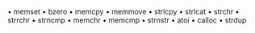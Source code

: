 • memset
• bzero
• memcpy
• memmove
• strlcpy
• strlcat
• strchr
• strrchr
• strncmp
• memchr
• memcmp
• strnstr
• atoi
• calloc
• strdup